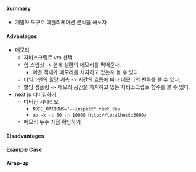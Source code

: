 #### Summary
- 개발자 도구로 애플리케이션 분석을 해보자

#### Advantages
- 메모리
  - 자바스크립트 vm 선택
  - 힙 스냅샷 -> 현제 상황의 메모리를 찍어준다.
    - 어떤 객체가 메모리를 차지하고 있는지 볼 수 있다.
  - 타임라인의 할당 계측 -> 시간의 흐름에 따라 메모리의 변화를 볼 수 있다.
  - 할당 샘플링 -> 메모리 공간을 차지하고 있는 자바스크립트 함수를 볼 수 있다.
- next js 디버깅하기
  - 디버깅 시나리오 
    - `NODE_OPTIONS="--inspect" next dev`
    - `ab -k -c 50 -n 10000 http://localhost:3000/`
  - 메모리 누수 지점 확인하기

#### Disadvantages

#### Example Case

#### Wrap-up
